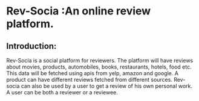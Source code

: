 # Rev-Socia :An online review platform.

## Introduction: 
Rev-Socia is a social platform for reviewers. The platform will have reviews about  movies, products, automobiles, books,     restaurants, hotels, food etc. This data will be fetched using apis from yelp, amazon and google.
A product can have different reviews  fetched from different sources. 
Rev-socia can also be used by a user to get a review of his own personal work. A user can be both a reviewer or a reviewee.
